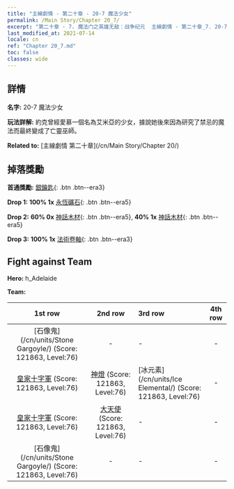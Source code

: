 ```yaml
---
title: "主線劇情 - 第二十章 - 20-7 魔法少女"
permalink: /Main Story/Chapter 20_7/
excerpt: "第二十章 - 7. 魔法门之英雄无敌：战争纪元  主線劇情 - 第二十章_7. 20-7 魔法少女"
last_modified_at: 2021-07-14
locale: cn
ref: "Chapter 20_7.md"
toc: false
classes: wide
---
```


## 詳情

 **名字:** 20-7 魔法少女

 **玩法詳解:** 約克曾經愛慕一個名為艾米亞的少女，據說她後來因為研究了禁忌的魔法而最終變成了亡靈巫師。

 **Related to:** [主線劇情 第二十章](/cn/Main Story/Chapter 20/)

## 掉落獎勵

 **首通獎勵:** [銀鑰匙](/cn/Items/con_693/){: .btn .btn--era3}

 **Drop 1:** **100% 1x** [永恆礦石](/cn/Items/mat_68/){: .btn .btn--era5}

 **Drop 2:** **60% 0x** [神話木材](/cn/Items/mat_62/){: .btn .btn--era5}, **40% 1x** [神話木材](/cn/Items/mat_62/){: .btn .btn--era5}

 **Drop 3:** **100% 1x** [法術卷軸](/cn/Items/con_694/){: .btn .btn--era3}


## Fight against Team
 **Hero:** h_Adelaide

 **Team:**


  | 1st row | 2nd row | 3rd row | 4th row |
  |:----:|:----:|:----|:----:|
  | [石像鬼](/cn/units/Stone Gargoyle/) (Score: 121863, Level:76)  | - | - | - |
  | [皇家十字軍](/cn/units/Swordsman/) (Score: 121863, Level:76)  | [神燈](/cn/units/Genie/) (Score: 121863, Level:76)  | [冰元素](/cn/units/Ice Elemental/) (Score: 121863, Level:76)  | - |
  | [皇家十字軍](/cn/units/Swordsman/) (Score: 121863, Level:76)  | [大天使](/cn/units/Angel/) (Score: 121863, Level:76)  | - | - |
  | [石像鬼](/cn/units/Stone Gargoyle/) (Score: 121863, Level:76)  | - | - | - |


